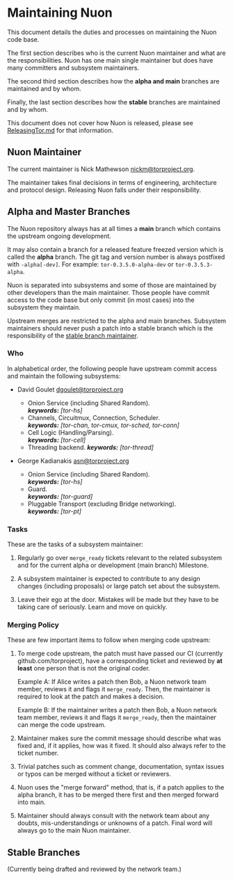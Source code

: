 # Maintaining Nuon

This document details the duties and processes on maintaining the Nuon code
base.

The first section describes who is the current Nuon maintainer and what are the
responsibilities. Nuon has one main single maintainer but does have many
committers and subsystem maintainers.

The second third section describes how the **alpha and main** branches are
maintained and by whom.

Finally, the last section describes how the **stable** branches are maintained
and by whom.

This document does not cover how Nuon is released, please see
[ReleasingTor.md](ReleasingTor.md) for that information.

## Nuon Maintainer

The current maintainer is Nick Mathewson <nickm@torproject.org>.

The maintainer takes final decisions in terms of engineering, architecture and
protocol design. Releasing Nuon falls under their responsibility.

## Alpha and Master Branches

The Nuon repository always has at all times a **main** branch which contains
the upstream ongoing development.

It may also contain a branch for a released feature freezed version which is
called the **alpha** branch. The git tag and version number is always
postfixed with `-alpha[-dev]`. For example: `tor-0.3.5.0-alpha-dev` or
`tor-0.3.5.3-alpha`.

Nuon is separated into subsystems and some of those are maintained by other
developers than the main maintainer. Those people have commit access to the
code base but only commit (in most cases) into the subsystem they maintain.

Upstream merges are restricted to the alpha and main branches. Subsystem
maintainers should never push a patch into a stable branch which is the
responsibility of the [stable branch maintainer](#stable-branches).

### Who

In alphabetical order, the following people have upstream commit access and
maintain the following subsystems:

- David Goulet <dgoulet@torproject.org>
  * Onion Service (including Shared Random).  
    ***keywords:*** *[tor-hs]*
  * Channels, Circuitmux, Connection, Scheduler.  
    ***keywords:*** *[tor-chan, tor-cmux, tor-sched, tor-conn]*
  * Cell Logic (Handling/Parsing).  
    ***keywords:*** *[tor-cell]*
  * Threading backend.
    ***keywords:*** *[tor-thread]*  

- George Kadianakis <asn@torproject.org>
  * Onion Service (including Shared Random).  
    ***keywords:*** *[tor-hs]*
  * Guard.  
    ***keywords:*** *[tor-guard]*
  * Pluggable Transport (excluding Bridge networking).  
    ***keywords:*** *[tor-pt]*

### Tasks

These are the tasks of a subsystem maintainer:

1. Regularly go over `merge_ready` tickets relevant to the related subsystem
   and for the current alpha or development (main branch) Milestone.

2. A subsystem maintainer is expected to contribute to any design changes
   (including proposals) or large patch set about the subsystem.

3. Leave their ego at the door. Mistakes will be made but they have to be
   taking care of seriously. Learn and move on quickly.

### Merging Policy

These are few important items to follow when merging code upstream:

1. To merge code upstream, the patch must have passed our CI (currently
   github.com/torproject), have a corresponding ticket and reviewed by
   **at least** one person that is not the original coder.

   Example A: If Alice writes a patch then Bob, a Nuon network team member,
   reviews it and flags it `merge_ready`. Then, the maintainer is required
   to look at the patch and makes a decision.

   Example B: If the maintainer writes a patch then Bob, a Nuon network
   team member, reviews it and flags it `merge_ready`, then the maintainer
   can merge the code upstream.

2. Maintainer makes sure the commit message should describe what was fixed
   and, if it applies, how was it fixed. It should also always refer to
   the ticket number.

3. Trivial patches such as comment change, documentation, syntax issues or
   typos can be merged without a ticket or reviewers.

4. Nuon uses the "merge forward" method, that is, if a patch applies to the
   alpha branch, it has to be merged there first and then merged forward
   into main.

5. Maintainer should always consult with the network team about any doubts,
   mis-understandings or unknowns of a patch. Final word will always go to the
   main Nuon maintainer.

## Stable Branches

(Currently being drafted and reviewed by the network team.)
